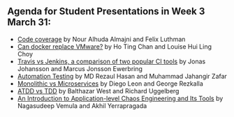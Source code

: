 ## Agenda for Student Presentations in Week 3 March 31:
* [Code coverage](/contributions/presentation/week3/almajni-felixlut) by Nour Alhuda Almajni and Felix Luthman
* [Can docker replace VMware?](/contributions/presentation/week3/htchan-lhlchoy) by Ho Ting Chan and Louise Hui Ling Choy
* [Travis vs Jenkins, a comparison of two popular CI tools](/contributions/presentation/week3/jonasjo5-marcusew) by Jonas Johansson and Marcus Jonsson Ewerbring
* [Automation Testing](/contributions/presentation/week3/mrhasa-mjza) by MD Rezaul Hasan and Muhammad Jahangir Zafar
* [Monolithic vs Microservices](/contributions/presentation/week3/dleon-rezkalla) by Diego Leon and George Rezkalla
* [ATDD vs TDD](/contributions/presentation/week3/uggelberg-west) by Balthazar West and Richard Uggelberg
* [An Introduction to Application-level Chaos Engineering and Its Tools](/contributions/presentation/week3/vemula-akhily) by Nagasudeep Vemula and Akhil Yerrapragada
